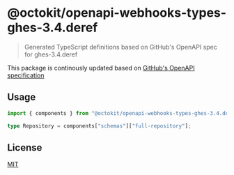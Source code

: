 # @octokit/openapi-webhooks-types-ghes-3.4.deref

> Generated TypeScript definitions based on GitHub's OpenAPI spec for ghes-3.4.deref

This package is continously updated based on [GitHub's OpenAPI specification](https://github.com/github/rest-api-description/)

## Usage

```ts
import { components } from "@octokit/openapi-webhooks-types-ghes-3.4.deref";

type Repository = components["schemas"]["full-repository"];
```

## License

[MIT](LICENSE)

